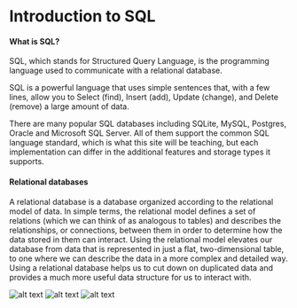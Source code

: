 # Introduction to SQL
#### What is SQL?
SQL, which stands for Structured Query Language, is the programming language used to communicate with a relational database.

SQL is a powerful language that uses simple sentences that, with a few lines, allow you to Select (find), Insert (add), Update (change), and Delete (remove) a large amount of data.

There are many popular SQL databases including SQLite, MySQL, Postgres, Oracle and Microsoft SQL Server. All of them support the common SQL language standard, which is what this site will be teaching, but each implementation can differ in the additional features and storage types it supports.

#### Relational databases
A relational database is a database organized according to the relational model of data. In simple terms, the relational model defines a set of relations (which we can think of as analogous to tables) and describes the relationships, or connections, between them in order to determine how the data stored in them can interact. Using the relational model elevates our database from data that is represented in just a flat, two-dimensional table, to one where we can describe the data in a more complex and detailed way. Using a relational database helps us to cut down on duplicated data and provides a much more useful data structure for us to interact with.


![alt text](image.jpg)
![alt text](image.jpg)
![alt text](image.jpg)

